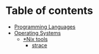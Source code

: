 # Table of contents

* [Programming Languages](languages/languages.md)
* [Operating Systems](os/os.md)
    * [*Nix tools](os/tools/tools.md)
        * [strace](os/tools/tools.md)

